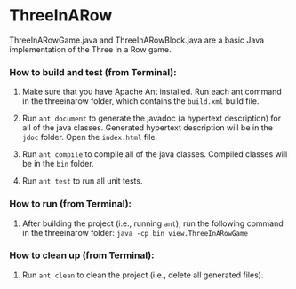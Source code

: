 # ThreeInARow
ThreeInARowGame.java and ThreeInARowBlock.java are a basic Java implementation of the Three in a Row game.

### How to build and test (from Terminal):

1. Make sure that you have Apache Ant installed. Run each ant command in the threeinarow folder, which contains the `build.xml` build file.

2. Run `ant document` to generate the javadoc (a hypertext description) for all of the java classes. Generated hypertext description will be in the `jdoc` folder. Open the `index.html` file. 

3. Run `ant compile` to compile all of the java classes. Compiled classes will be in the `bin` folder.

4. Run `ant test` to run all unit tests.

### How to run (from Terminal):

1. After building the project (i.e., running `ant`), run the following command in the threeinarow folder:
   `java -cp bin view.ThreeInARowGame`

### How to clean up (from Terminal):

1. Run `ant clean` to clean the project (i.e., delete all generated files).
